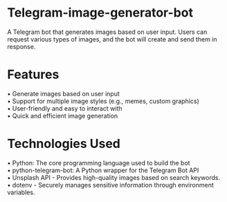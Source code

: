 # Telegram-image-generator-bot
A Telegram bot that generates images based on user input. Users can request various types of images, and the bot will create and send them in response.
# Features
• Generate images based on user input <br>
• Support for multiple image styles (e.g., memes, custom graphics) <br>
• User-friendly and easy to interact with <br>
• Quick and efficient image generation <br>
# Technologies Used
• Python: The core programming language used to build the bot <br>
• python-telegram-bot: A Python wrapper for the Telegram Bot API <br>
• Unsplash API - Provides high-quality images based on search keywords. <br>
• dotenv - Securely manages sensitive information through environment variables.

